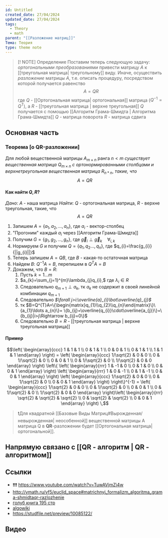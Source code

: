 ```yaml
---
id: Untitled
created_date: 27/04/2024
updated_date: 27/04/2024
tags:
  - Theory
  - math
parent: "[[Разложение матриц]]"
Тема: Теория
type: theme note
---
```


> [! NOTE] Определение
> Поставим теперь следующую задачу: *ортогональными преобразованиями* привести матрицу $A$ к [[треугольная матрица| треугольному]] виду. Иначе, осуществить *разложение* матрицы $A$, т.е. описать процедуру, посредством которой получается равенство 
> $$A = QR$$
> где $Q$ - [[Ортогональная матрица| ортогональная]] матрица ($Q^{-1} = Q^T$), а $R$ - [[треугольная матрица | верхне треугольная]]
> $Q$ получается с помощью [[Алгоритм Грама-Шмидта | Алгоритма Грама-Шмидта]]
> $Q$ - матрица поворота
> $R$ - матрица сдвига 

## Основная часть

### Теорема [о QR-разложении]
 Для любой вещественной матрицы $A_{m×n}$ ранга $n<m$ _существует вещественная матрица_ $Q_{m×n}$ _c ортонормированными столбцами и верхнетреугольная вещественная матрица_ $R_{n*n}$, _такие, что_
 $$A = QR$$

#### Как найти $Q,R$?

*Дано*: $A$ - наша матрица
*Найти*: $Q$ - ортогональная матрица, $R$ - верхне треугольная, такие, что $$A = QR$$
1) Запишем $A=\{a_{1},a_{2},\ldots,a_{n}\}$, где $a_i$ - вектор-столбец
2) "Прогоним" каждый $a_i$ через [[Алгоритм Грама-Шмидта]]
3) Получим $G=\{g_{1},g_{2},\ldots,g_{n}\}$, где $\vec{g}_{i}\perp\vec{g}_{k}\quad\forall_{i,k}$
4) Нормируем $G$ и получим $Q=\{q_{1},q_{2}\ldots,q_{n}\}$, где $q_{i}=\frac{g_{i}}{||g_{i}||}$
5) Теперь запишем $A = QB$, где $B$ - какая-то остаточная матрица
6) Найдем $B$: $Q^{-1}A = B$, перепишем в $Q^{T}A = B$
7) Докажем, что $B = R$:
	1) Пусть $k=1\ldots m$
	2)  $a_{k}=\sum_{j=1}^{m}\lambda_{j}q_{i},$  где $\lambda_{i}\in R$
	3) Следовательно $q_{m+1} \perp a_k$, тк $a_k$ не содержит в своей линейной комбинации $q_{m+1}$
	4)  Следовательно *$\forall j>i:\overline{a}_{i}\bot\overline{q}_{j}$*
	5) тк $B=Q^{T}A=\{\begin{matrix}q_{1}\\q_{2}\\q_{n}\end{matrix}\}\{a_{1}\ldots a_{n}\}= \{b_{ij}=\overline{q_{i}}\cdot\overline{a_{j}}\}=\{b_{ij}|i>j\Rightarrow b_{ij}=0\}$
	6) Следовательно $B = R$ - [[треугольная матрица | верхне треугольная матрица]]
#### Пример

$$\left( 
\begin{array}{ccc} 1 & 1 & 1 \\ 
0 & 1 & 1 \\
0 & 0 & 1 \\
0 & 1 & 1 \\
1 & 1 & 1 
\end{array} \right) = \left( 
\begin{array}{ccc}  
1/\sqrt{2} & 0 & 0 \\
0 & 1/\sqrt{2}  & 0 \\
0 & 0 & 1 \\
0 & 1/\sqrt{2}  & 0 \\
1/\sqrt{2} & 0 & 0 
\end{array} \right) \left\{ 
\left( 
\begin{array}{rrr}  
1 & -1 & 0 \\
0 & 1 & 0 \\
0 & 0 & 1 
\end{array} \right)
\left( 
\begin{array}{rrr}  
1 & 0 & -1 \\
0 & 1 & -1 \\
0 & 0 & 1 
\end{array} \right)
\left( 
\begin{array}{ccc}  
1/\sqrt{2} & 0 & 0 \\
0 & 1/\sqrt{2}  & 0 \\
0 & 0 & 1 
\end{array} \right)
\right\}^{-1} = \left( 
\begin{array}{ccc}  
1/\sqrt{2} & 0 & 0 \\
0 & 1/\sqrt{2}  & 0 \\
0 & 0 & 1 \\
0 & 1/\sqrt{2}  & 0 \\
1/\sqrt{2} & 0 & 0 
\end{array} \right)\left( 
\begin{array}{rrr}  
\sqrt{2} & \sqrt{2} & \sqrt{2} \\
0 & \sqrt{2} & \sqrt{2} \\
0 & 0 & 1 
\end{array} \right) 
\,$$
> ❗️Для квадратной [[Базовые Виды Матриц#Вырожденная/невырожденная| неособенной]] вещественной матрицы A матрица Q в **QR**-разложении будет [[Ортогональная матрица| ортогональной]].

## Напрямую связано с [[QR - алгоритм | QR - алгоритмом]]
## Ссылки
- ❗️❗️❗️ https://www.youtube.com/watch?v=TuwAVjmZj4w
- http://vmath.ru/vf5/euclid_space#matrichnyj_formalizm_algoritma_grama-shmidtaqr-razlozhenie
- [голуб книга 195 стр](голуб_матричные_вычисления.pdf#page=195)
- [algowiki](<https://algowiki-project.org/ru/%D0%9C%D0%B5%D1%82%D0%BE%D0%B4_%D0%A5%D0%B0%D1%83%D1%81%D1%85%D0%BE%D0%BB%D0%B4%D0%B5%D1%80%D0%B0_(%D0%BE%D1%82%D1%80%D0%B0%D0%B6%D0%B5%D0%BD%D0%B8%D0%B9)_QR-%D1%80%D0%B0%D0%B7%D0%BB%D0%BE%D0%B6%D0%B5%D0%BD%D0%B8%D1%8F_%D0%BA%D0%B2%D0%B0%D0%B4%D1%80%D0%B0%D1%82%D0%BD%D0%BE%D0%B9_%D0%BC%D0%B0%D1%82%D1%80%D0%B8%D1%86%D1%8B,_%D0%B2%D0%B5%D1%89%D0%B5%D1%81%D1%82%D0%B2%D0%B5%D0%BD%D0%BD%D1%8B%D0%B9_%D1%82%D0%BE%D1%87%D0%B5%D1%87%D0%BD%D1%8B%D0%B9_%D0%B2%D0%B0%D1%80%D0%B8%D0%B0%D0%BD%D1%82>)
- https://studfile.net/preview/10085122/ 

## Видео
